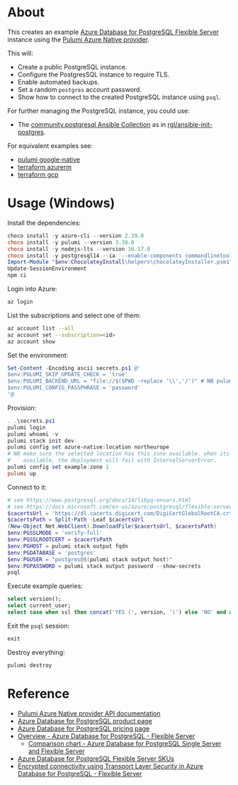 # About

This creates an example [Azure Database for PostgreSQL Flexible Server](https://azure.microsoft.com/en-us/services/postgresql/) instance using the [Pulumi Azure Native provider](https://www.pulumi.com/registry/packages/azure-native).

This will:

* Create a public PostgreSQL instance.
* Configure the PostgresSQL instance to require TLS.
* Enable automated backups.
* Set a random `postgres` account password.
* Show how to connect to the created PostgreSQL instance using `psql`.

For further managing the PostgreSQL instance, you could use:

* The [community.postgresql Ansible Collection](https://galaxy.ansible.com/community/postgresql) as in [rgl/ansible-init-postgres](https://github.com/rgl/ansible-init-postgres).

For equivalent examples see:

* [pulumi google-native](https://github.com/rgl/pulumi-typescript-google-postgres)
* [terraform azurerm](https://github.com/rgl/terraform-azure-postgres)
* [terraform gcp](https://github.com/rgl/terraform-gcp-cloud-sql-postgres)

# Usage (Windows)

Install the dependencies:

```powershell
choco install -y azure-cli --version 2.39.0
choco install -y pulumi --version 3.38.0
choco install -y nodejs-lts --version 16.17.0
choco install -y postgresql14 --ia '--enable-components commandlinetools'
Import-Module "$env:ChocolateyInstall\helpers\chocolateyInstaller.psm1"
Update-SessionEnvironment
npm ci
```

Login into Azure:

```bash
az login
```

List the subscriptions and select one of them:

```bash
az account list --all
az account set --subscription=<id>
az account show
```

Set the environment:

```powershell
Set-Content -Encoding ascii secrets.ps1 @'
$env:PULUMI_SKIP_UPDATE_CHECK = 'true'
$env:PULUMI_BACKEND_URL = "file://$($PWD -replace '\\','/')" # NB pulumi will create the .pulumi sub-directory.
$env:PULUMI_CONFIG_PASSPHRASE = 'password'
'@
```

Provision:

```powershell
. .\secrets.ps1
pulumi login
pulumi whoami -v
pulumi stack init dev
pulumi config set azure-native:location northeurope
# NB make sure the selected location has this zone available. when its not
#    available, the deployment will fail with InternalServerError.
pulumi config set example:zone 1
pulumi up
```

Connect to it:

```powershell
# see https://www.postgresql.org/docs/14/libpq-envars.html
# see https://docs.microsoft.com/en-us/azure/postgresql/flexible-server/how-to-connect-tls-ssl
$cacertsUrl = 'https://dl.cacerts.digicert.com/DigiCertGlobalRootCA.crt.pem'
$cacertsPath = Split-Path -Leaf $cacertsUrl
(New-Object Net.WebClient).DownloadFile($cacertsUrl, $cacertsPath)
$env:PGSSLMODE = 'verify-full'
$env:PGSSLROOTCERT = $cacertsPath
$env:PGHOST = pulumi stack output fqdn
$env:PGDATABASE = 'postgres'
$env:PGUSER = "postgres@$(pulumi stack output host)"
$env:PGPASSWORD = pulumi stack output password --show-secrets
psql
```

Execute example queries:

```sql
select version();
select current_user;
select case when ssl then concat('YES (', version, ')') else 'NO' end as ssl from pg_stat_ssl where pid=pg_backend_pid();
```

Exit the `psql` session:

```sql
exit
```

Destroy everything:

```powershell
pulumi destroy
```

# Reference

* [Pulumi Azure Native provider API documentation](https://www.pulumi.com/registry/packages/azure-native/api-docs/)
* [Azure Database for PostgreSQL product page](https://azure.microsoft.com/en-us/services/postgresql/)
* [Azure Database for PostgreSQL pricing page](https://azure.microsoft.com/en-us/pricing/details/postgresql/flexible-server/)
* [Overview - Azure Database for PostgreSQL - Flexible Server](https://docs.microsoft.com/en-us/azure/postgresql/flexible-server/overview)
  * [Comparison chart - Azure Database for PostgreSQL Single Server and Flexible Server](https://docs.microsoft.com/en-us/azure/postgresql/flexible-server/concepts-compare-single-server-flexible-server)
* [Azure Database for PostgreSQL Flexible Server SKUs](https://docs.microsoft.com/en-us/azure/templates/microsoft.dbforpostgresql/2021-06-01/flexibleservers#sku)
* [Encrypted connectivity using Transport Layer Security in Azure Database for PostgreSQL - Flexible Server](https://docs.microsoft.com/en-us/azure/postgresql/flexible-server/how-to-connect-tls-ssl)
